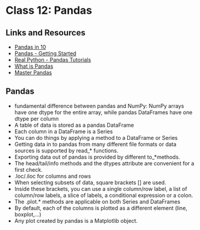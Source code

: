 # Class 12: Pandas

## Links and Resources

- [Pandas in 10](https://pandas.pydata.org/pandas-docs/stable/user_guide/10min.html)
- [Pandas - Getting Started](https://pandas.pydata.org/pandas-docs/stable/getting_started/intro_tutorials/index.html)
- [Real Python - Pandas Tutorials](https://realpython.com/learning-paths/pandas-data-science/)
- [What is Pandas](https://www.youtube.com/watch?v=dcqPhpY7tWk&t=391s)
- [Master Pandas](https://towardsdatascience.com/be-a-more-efficient-data-scientist-today-master-pandas-with-this-guide-ea362d27386)

## Pandas

- fundamental difference between pandas and NumPy: NumPy arrays have one dtype for the entire array, while pandas DataFrames have one dtype per column
- A table of data is stored as a pandas DataFrame
- Each column in a DataFrame is a Series
- You can do things by applying a method to a DataFrame or Series
- Getting data in to pandas from many different file formats or data sources is supported by read\_\* functions.
- Exporting data out of pandas is provided by different to\_\*methods.
- The head/tail/info methods and the dtypes attribute are convenient for a first check.
- .loc/.iloc for columns and rows
- When selecting subsets of data, square brackets [] are used.
- Inside these brackets, you can use a single column/row label, a list of column/row labels, a slice of labels, a conditional expression or a colon.
- The .plot.\* methods are applicable on both Series and DataFrames
- By default, each of the columns is plotted as a different element (line, boxplot,…)
- Any plot created by pandas is a Matplotlib object.
